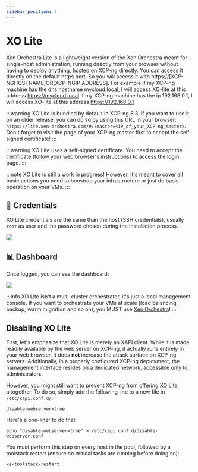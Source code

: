 ```yaml
---
sidebar_position: 2
---
```


# XO Lite

Xen Orchestra Lite is a lightweight version of the Xen Orchestra meant for single-host administration, running directly from your browser without having to deploy anything, hosted on XCP-ng directly.
You can access it directly on the default https port. So you will access it with https://[XCP-NGHOSTNAME]OR[XCP-NGIP ADDRESS].
For example 
if my XCP-ng machine has the dns hostname mycloud.local, I will access XO-lite at this address https://mycloud.local
if my XCP-ng machine has the ip 192.168.0.1, I will access XO-lite at this address https://192.168.0.1

:::warning
XO Lite is bundled by default in XCP-ng 8.3. If you want to use it on an older release, you can do so by using this URL in your browser: `https://lite.xen-orchestra.com/#/?master=<IP_of_your_XCP-ng_master>`. Don't forget to visit the page of your XCP-ng master first to accept the self-signed certificate!
:::

:::warning
XO Lite uses a self-signed certificate. You need to accept the certificate (follow your web browser's instructions) to access the login page.
:::

:::note
XO Lite is still a work in progress! However, it's meant to cover all basic actions you need to boostrap your infrastructure or just do basic operation on your VMs.
:::

## 🔐 Credentials

XO Lite credentials are the same than the host (SSH credentials), usually `root` as user and the password chosen during the installation process.

![](../../../static/img/xolitelogin.png)

## 📊 Dashboard

Once logged, you can see the dashboard:

![](../../../assets/img/xolite.jpg)

:::info
XO Lite isn't a multi-cluster orchestrator, it's just a local management console. If you want to orchestrate your VMs at scale (load balancing, backup, warm migration and so on), you MUST use [Xen Orchestra](../manage-at-scale/xo-web-ui.md)!
:::

## Disabling XO Lite

First, let's emphasize that XO Lite is merely an XAPI client. While it is made readily available by the web server on XCP-ng, it actually runs entirely in your web browser. It does **not** increase the attack surface on XCP-ng servers. Additionally, in a properly configured XCP-ng deployment, the management interface resides on a dedicated network, accessible only to administrators.

However, you might still want to prevent XCP-ng from offering XO Lite altogether. To do so, simply add the following line to a new file in `/etc/xapi.conf.d/`:

```
disable-webserver=true
```

Here's a one-liner to do that:

```
echo "disable-webserver=true" > /etc/xapi.conf.d/disable-webserver.conf
```

You must perform this step on every host in the pool, followed by a toolstack restart (ensure no critical tasks are running before doing so):

```
xe-toolstack-restart
```
